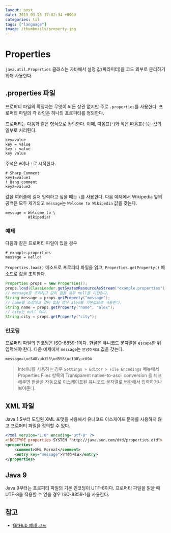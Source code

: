 ```yaml
---
layout: post
date: 2019-03-26 17:02:34 +0900
categories: til
tags: ["language"]
image: /thumbnails/property.jpg
---
```


# Properties

`java.util.Properties` 클래스는 자바에서 설정 값(파라미터)을 코드 외부로 분리하기 위해 사용한다.

## .properties 파일

프로퍼티 파일의 확장자는 무엇이 되든 상관 없지만 주로 `.properties`를 사용한다. 프로퍼티 파일의 각 라인은 하나의 프로퍼티를 정의한다.

프로퍼티는 다음과 같은 형식으로 정의한다. 이때, 따옴표(`"`)와 작은 따옴표(`'`)는 값의 일부로 처리된다.

```properties
key=value
key = value
key : value
key value
```

주석은 `#`이나 `!`로 시작한다.

```properties
# Sharp Comment
key1=value1
! Bang comment
key2=value2
```

값을 여러줄에 걸쳐 입력하고 싶을 때는 `\`를 사용한다. 다음 예제에서 Wikipedia 앞의 공백은 모두 제거되고 `message`는 `Welcome to Wikipedia` 값을 갖는다.

```properties
message = Welcome to \
          Wikipedia!
```

### 예제

다음과 같은 프로퍼티 파일이 있을 경우

```properties
# example.properties
message = Hello!
```

`Properties.load()` 메소드로 프로퍼티 파일을 읽고, `Properties.getProperty()` 메소드로 값을 조회한다.

```java
Properties props = new Properties();
props.load(ClassLoader.getSystemResourceAsStream("example.properties"));
// message를 조회하고 값이 없을 경우 null을 리턴한다.
String message = props.getProperty("message");
// name을 조회하고 값이 없을 경우 alex를 기본값으로 사용한다.
String name = props.getProperty("name", "alex");
// city는 null 이다.
String city = props.getProperty("city");
```

### 인코딩

프로퍼티 파일의 인코딩은 [ISO-8859-1](https://en.wikipedia.org/wiki/ISO/IEC_8859-1)이다. 한글은 유니코드 문자열을 `escape`한 뒤 입력해야 한다. 다음 예제에서 `message`는 `안녕하세요` 값을 갖는다.

```properties
message=\uc548\ub155\ud558\uc138\uc694
```

> IntelliJ를 사용하는 경우 `Settings > Editor > File Encodings` 메뉴에서 Properties Files 항목의 Transparent native-to-ascii conversion 을 체크해주면 한글을 자동으로 이스케이프된 유니코드 문자열로 변환해서 입력하거나 보여준다.

## XML 파일

Java 1.5부터 도입된 XML 포맷을 사용해서 유니코드 이스케이프 문자를 사용하지 않고 프로퍼티 파일을 정의할 수 있다.

```xml
<?xml version="1.0" encoding="utf-8" ?>
<!DOCTYPE properties SYSTEM "http://java.sun.com/dtd/properties.dtd">
<properties>
    <comment>XML Format</comment>
    <entry key="message">안녕하세요</entry>
</properties>
```

## Java 9

Java 9부터는 프로퍼티 파일의 기본 인코딩이 UTF-8이다. 프로퍼티 파일을 읽을 때 UTF-8을 적용할 수 없을 경우 ISO-8859-1을 사용한다.

## 참고

- [GitHub 예제 코드](https://github.com/raycon/examples/blob/master/java/src/test/java/com/raegon/properties/PropertiesTest.java)
